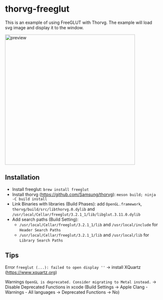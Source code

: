 # thorvg-freeglut
This is an example of using FreeGLUT with Thorvg. The example will load svg image and display it to the window.

<img width="428" alt="preview" src="https://user-images.githubusercontent.com/71131832/142219631-6e1aaad0-75be-4374-bcb2-905a6a10fe51.png">

## Installation
- Install freeglut: `brew install freeglut`
- Install thorvg (https://github.com/Samsung/thorvg): `meson build; ninja -C build install`
- Link Binaries with libraries (Build Phases): add `OpenGL.framework`, `thorvg/build/src/libthorvg.0.dylib` and `/usr/local/Cellar/freeglut/3.2.1_1/lib/libglut.3.11.0.dylib` 
- Add search paths (Build Setting):
  - `/usr/local/Cellar/freeglut/3.2.1_1/lib` and `/usr/local/include` for `Header Search Paths`
  - `/usr/local/Cellar/freeglut/3.2.1_1/lib` and `/usr/local/lib` for `Library Search Paths`

## Tips
Error `freeglut (...): failed to open display ''` -> install XQuartz (https://www.xquartz.org)

Warnings `OpenGL is deprecated. Consider migrating to Metal instead.` -> Disable Deprecated Functions in xcode (Build Settings -> Apple Clang - Warnings - All languages -> Deprecated Functions -> No)
